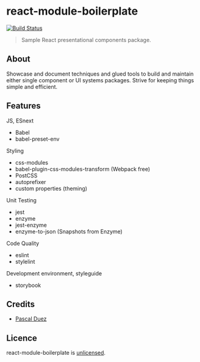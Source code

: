 # react-module-boilerplate

[![Build Status][travis-image]][travis-url]

> Sample React presentational components package.  

## About

Showcase and document techniques and glued tools to build and maintain either
single component or UI systems packages.
Strive for keeping things simple and efficient.


## Features

JS, ESnext
 * Babel  
 * babel-preset-env

Styling
 * css-modules
 * babel-plugin-css-modules-transform (Webpack free)
 * PostCSS
  * autoprefixer
  * custom properties (theming)

Unit Testing
 * jest
 * enzyme
 * jest-enzyme
 * enzyme-to-json (Snapshots from Enzyme)

Code Quality
 * eslint
 * stylelint

Development environment, styleguide
 * storybook


## Credits

* [Pascal Duez](https://github.com/pascalduez)


## Licence

react-module-boilerplate is [unlicensed](http://unlicense.org/).


[travis-url]: https://travis-ci.org/pascalduez/react-module-boilerplate?branch=master
[travis-image]: http://img.shields.io/travis/pascalduez/react-module-boilerplate.svg?style=flat-square
[license-image]: http://img.shields.io/npm/l/postcss-apply.svg?style=flat-square
[license-url]: UNLICENSE
